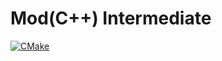 # Mod(C++) Intermediate

[![CMake](https://github.com/mod-cpp/ms-pacman/actions/workflows/cmake.yml/badge.svg)](https://github.com/mod-cpp/ms-pacman/actions/workflows/cmake.yml)
